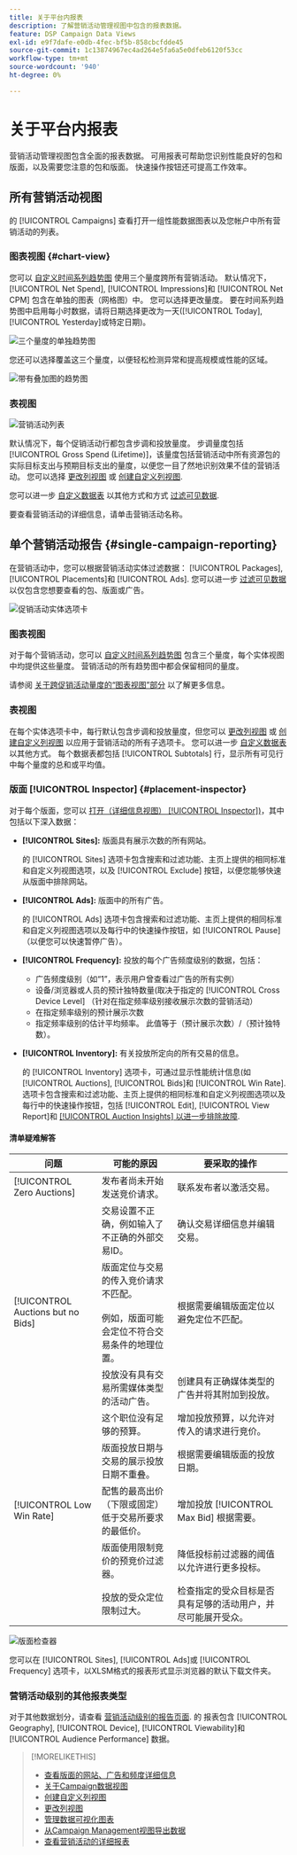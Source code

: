 ```yaml
---
title: 关于平台内报表
description: 了解营销活动管理视图中包含的报表数据。
feature: DSP Campaign Data Views
exl-id: e9f7dafe-e0db-4fec-bf5b-858cbcfdde45
source-git-commit: 1c13874967ec4ad264e5fa6a5e0dfeb6120f53cc
workflow-type: tm+mt
source-wordcount: '940'
ht-degree: 0%

---
```


# 关于平台内报表

<!-- rename "About Performance Reports in Campaign Management Views?" -->
营销活动管理视图包含全面的报表数据。 可用报表可帮助您识别性能良好的包和版面，以及需要您注意的包和版面。 快速操作按钮还可提高工作效率。

## 所有营销活动视图

的 [!UICONTROL Campaigns] 查看打开一组性能数据图表以及您帐户中所有营销活动的列表。

### 图表视图 {#chart-view}

您可以 [自定义时间系列趋势图](campaign-data-visualization-manage.md) 使用三个量度跨所有营销活动。 默认情况下， [!UICONTROL Net Spend], [!UICONTROL Impressions]和 [!UICONTROL Net CPM] 包含在单独的图表（网格图）中。 您可以选择更改量度。 要在时间系列趋势图中启用每小时数据，请将日期选择更改为一天([!UICONTROL Today], [!UICONTROL Yesterday]或特定日期)。

![三个量度的单独趋势图](/help/dsp/assets/trend-chart-separate.png)

您还可以选择覆盖这三个量度，以便轻松检测异常和提高规模或性能的区域。

![带有叠加图的趋势图](/help/dsp/assets/trend-chart.png)

### 表视图

![营销活动列表](/help/dsp/assets/campaigns-list.png)

默认情况下，每个促销活动行都包含步调和投放量度。 步调量度包括 [!UICONTROL Gross Spend (Lifetime)]，该量度包括营销活动中所有资源包的实际目标支出与预期目标支出的量度，以便您一目了然地识别效果不佳的营销活动。 您可以选择 [更改列视图](column-view-change.md) 或 [创建自定义列视图](column-view-create.md).

您可以进一步 [自定义数据表](campaign-data-views-about.md) 以其他方式和方式 [过滤可见数据](campaign-data-filter.md).

要查看营销活动的详细信息，请单击营销活动名称。

## 单个营销活动报告 {#single-campaign-reporting}

在营销活动中，您可以根据营销活动实体过滤数据： [!UICONTROL Packages], [!UICONTROL Placements]和 [!UICONTROL Ads]. 您可以进一步 [过滤可见数据](campaign-data-filter.md) 以仅包含您想要查看的包、版面或广告。

![促销活动实体选项卡](/help/dsp/assets/campaign-subtabs.png)

### 图表视图

对于每个营销活动，您可以 [自定义时间系列趋势图](campaign-data-visualization-manage.md) 包含三个量度，每个实体视图中均提供这些量度。 营销活动的所有趋势图中都会保留相同的量度。

请参阅 [关于跨促销活动量度的“图表视图”部分](#chart-view) 以了解更多信息。

### 表视图

在每个实体选项卡中，每行默认包含步调和投放量度，但您可以 [更改列视图](column-view-change.md) 或 [创建自定义列视图](column-view-create.md) 以应用于营销活动的所有子选项卡。 您可以进一步 [自定义数据表](campaign-data-views-about.md) 以其他方式。 每个数据表都包括 [!UICONTROL Subtotals] 行，显示所有可见行中每个量度的总和或平均值。

### 版面 [!UICONTROL Inspector] {#placement-inspector}

对于每个版面，您可以 [打开（详细信息视图） [!UICONTROL Inspector])](placement-details-view.md)，其中包括以下深入数据：

* **[!UICONTROL Sites]:** 版面具有展示次数的所有网站。

   的 [!UICONTROL Sites] 选项卡包含搜索和过滤功能、主页上提供的相同标准和自定义列视图选项，以及 [!UICONTROL Exclude] 按钮，以便您能够快速从版面中排除网站。

* **[!UICONTROL Ads]:** 版面中的所有广告。

   的 [!UICONTROL Ads] 选项卡包含搜索和过滤功能、主页上提供的相同标准和自定义列视图选项以及每行中的快速操作按钮，如 [!UICONTROL Pause] （以便您可以快速暂停广告）。

* **[!UICONTROL Frequency]:** 投放的每个广告频度级别的数据，包括：
   * 广告频度级别（如“1”，表示用户曾查看过广告的所有实例）
   * 设备/浏览器或人员的预计独特数量(取决于指定的 [!UICONTROL Cross Device Level] （针对在指定频率级别接收展示次数的营销活动）
   * 在指定频率级别的预计展示次数
   * 指定频率级别的估计平均频率。 此值等于（预计展示次数）/（预计独特数）。

* **[!UICONTROL Inventory]:** 有关投放所定向的所有交易的信息。

   的 [!UICONTROL Inventory] 选项卡，可通过显示性能统计信息(如 [!UICONTROL Auctions], [!UICONTROL Bids]和 [!UICONTROL Win Rate]. 选项卡包含搜索和过滤功能、主页上提供的相同标准和自定义列视图选项以及每行中的快速操作按钮，包括 [!UICONTROL Edit], [!UICONTROL View Report]和 [[!UICONTROL Auction Insights] 以进一步排除故障](/help/dsp/inventory/private-deal-auction-insights.md).

#### 清单疑难解答

| 问题 | 可能的原因 | 要采取的操作 |
| -----------| ---------- | ---------- |
| [!UICONTROL Zero Auctions] | 发布者尚未开始发送竞价请求。 | 联系发布者以激活交易。 |
|  | 交易设置不正确，例如输入了不正确的外部交易ID。 | 确认交易详细信息并编辑交易。 |
| [!UICONTROL Auctions but no Bids] | 版面定位与交易的传入竞价请求不匹配。 <br><br> 例如，版面可能会定位不符合交易条件的地理位置。 | 根据需要编辑版面定位以避免定位不匹配。 |
|  | 投放没有具有交易所需媒体类型的活动广告。 | 创建具有正确媒体类型的广告并将其附加到投放。 |
|  | 这个职位没有足够的预算。 | 增加投放预算，以允许对传入的请求进行竞价。 |
|  | 版面投放日期与交易的展示投放日期不重叠。 | 根据需要编辑版面的投放日期。 |
| [!UICONTROL Low Win Rate] | 配售的最高出价（下限或固定）低于交易所要求的最低价。 | 增加投放 [!UICONTROL Max Bid] 根据需要。 |
|  | 版面使用限制竞价的预竞价过滤器。 | 降低投标前过滤器的阈值以允许进行更多投标。 |
|  | 投放的受众定位限制过大。 | 检查指定的受众目标是否具有足够的活动用户，并尽可能展开受众。 |

![版面检查器](/help/dsp/assets/placement-inspector.png)

您可以在 [!UICONTROL Sites], [!UICONTROL Ads]或 [!UICONTROL Frequency] 选项卡，以XLSM格式的报表形式显示浏览器的默认下载文件夹。

### 营销活动级别的其他报表类型

对于其他数据划分，请查看 [营销活动级别的报告页面](/help/dsp/campaign-management/campaigns/campaign-view-report.md). 的 <!--legacy --> 报表包含 [!UICONTROL Geography], [!UICONTROL Device], [!UICONTROL Viewability]和 [!UICONTROL Audience Performance] 数据。

>[!MORELIKETHIS]
>
>* [查看版面的网站、广告和频度详细信息](placement-details-view.md)
>* [关于Campaign数据视图](campaign-data-views-about.md)
>* [创建自定义列视图](column-view-create.md)
>* [更改列视图](column-view-change.md)
>* [管理数据可视化图表](campaign-data-visualization-manage.md)
>* [从Campaign Management视图导出数据](campaign-export-data.md)
>* [查看营销活动的详细报表](/help/dsp/campaign-management/campaigns/campaign-view-report.md)

